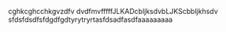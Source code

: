 cghkcghcchkgvzdfv dvdfmvfffffJLKADcbljksdvbLJKScbbljkhsdv
sfdsfdsdfsfdgdfgdtyrytryrtasfdsadfasdfaaaaaaaaa